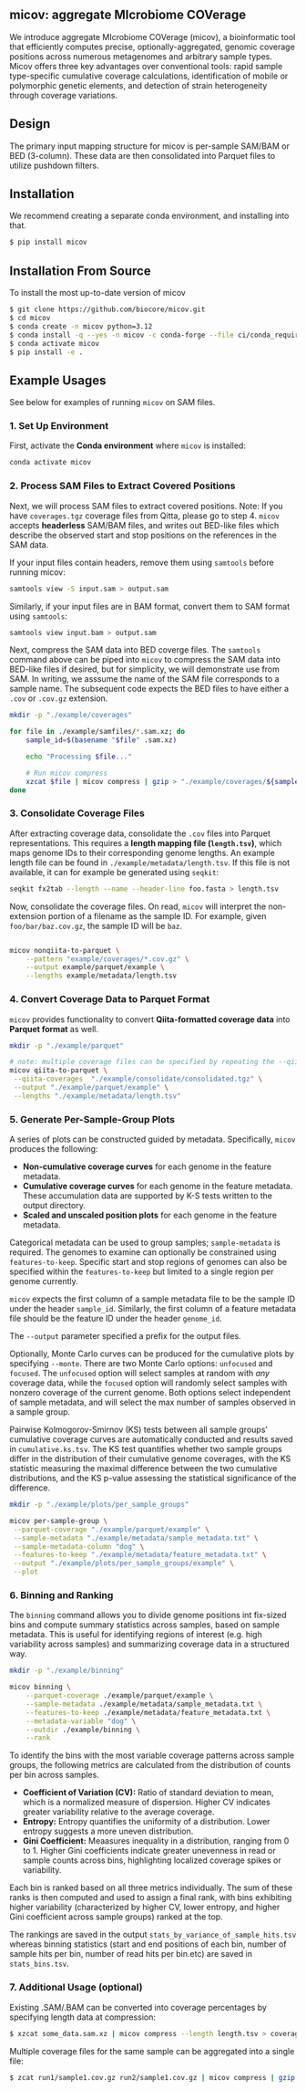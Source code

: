 ## micov: aggregate MIcrobiome COVerage

We introduce aggregate MIcrobiome COVerage (micov), a bioinformatic tool that efficiently computes precise, optionally-aggregated, genomic coverage positions across numerous metagenomes and arbitrary sample types. Micov offers three key advantages over conventional tools: rapid sample type-specific cumulative coverage calculations, identification of mobile or polymorphic genetic elements, and detection of strain heterogeneity through coverage variations.

## Design

The primary input mapping structure for micov is per-sample SAM/BAM or BED
(3-column). These data are then consolidated into Parquet files to utilize
pushdown filters.

## Installation

We recommend creating a separate conda environment, and installing
into that.

```bash
$ pip install micov
```

## Installation From Source

To install the most up-to-date version of micov

```bash
$ git clone https://github.com/biocore/micov.git
$ cd micov
$ conda create -n micov python=3.12
$ conda install -q --yes -n micov -c conda-forge --file ci/conda_requirements.txt
$ conda activate micov
$ pip install -e .
```

## Example Usages

See below for examples of running `micov` on SAM files.

### 1. Set Up Environment
First, activate the **Conda environment** where `micov` is installed:

```bash
conda activate micov
```

### 2. Process SAM Files to Extract Covered Positions
Next, we will process SAM files to extract covered positions. Note: If you have
`coverages.tgz` coverage files from Qitta, please go to step 4. `micov` accepts
**headerless** SAM/BAM files, and writes out BED-like files which describe the
observed start and stop positions on the references in the SAM data.

If your input files contain headers, remove them using `samtools` before running micov:

```bash
samtools view -S input.sam > output.sam
```

Similarly, if your input files are in BAM format, convert them to SAM format using `samtools`:

```bash
samtools view input.bam > output.sam
```

Next, compress the SAM data into BED coverge files. The `samtools` command above
can be piped into `micov` to compress the SAM data into BED-like files if
desired, but for simplicity, we will demonstrate use from SAM. In writing, we
asssume the name of the SAM file corresponds to a sample name. The subsequent
code expects the BED files to have either a `.cov` or `.cov.gz` extension.

```bash
mkdir -p "./example/coverages"

for file in ./example/samfiles/*.sam.xz; do
    sample_id=$(basename "$file" .sam.xz)

    echo "Processing $file..."

    # Run micov compress
    xzcat $file | micov compress | gzip > "./example/coverages/${sample_id}.cov.gz"
done
```


### 3. Consolidate Coverage Files
After extracting coverage data, consolidate the `.cov` files into Parquet
representations. This requires a **length mapping file (`length.tsv`)**, which
maps genome IDs to their corresponding genome lengths. An example length file
can be found in `./example/metadata/length.tsv`. If this file is not available,
it can for example be generated using `seqkit`:

```bash
seqkit fx2tab --length --name --header-line foo.fasta > length.tsv
```

Now, consolidate the coverage files. On read, `micov` will interpret the non-extension
portion of a filename as the sample ID. For example, given `foo/bar/baz.cov.gz`, the
sample ID will be `baz`.

```bash

micov nonqiita-to-parquet \
    --pattern "example/coverages/*.cov.gz" \
    --output example/parquet/example \
    --lengths example/metadata/length.tsv
```

### 4. Convert Coverage Data to Parquet Format
`micov` provides functionality to convert **Qiita-formatted coverage data** into **Parquet format** as well.

```bash
mkdir -p "./example/parquet"

# note: multiple coverage files can be specified by repeating the --qiita-coverages argument
micov qiita-to-parquet \
 --qiita-coverages  "./example/consolidate/consolidated.tgz" \
 --output "./example/parquet/example" \
 --lengths "./example/metadata/length.tsv"
```

### 5. Generate Per-Sample-Group Plots
A series of plots can be constructed guided by metadata. Specifically, `micov` produces the following:

* **Non-cumulative coverage curves** for each genome in the feature metadata.
* **Cumulative coverage curves** for each genome in the feature metadata. These accumulation data are supported by K-S tests written to the output directory.
* **Scaled and unscaled position plots** for each genome in the feature metadata.

Categorical metadata can be used to group samples; `sample-metadata` is
required. The genomes to examine can optionally be constrained using
`features-to-keep`. Specific start and stop regions of genomes can also be
specified within the `features-to-keep` but limited to a single region per
genome currently.

`micov` expects the first column of a sample metadata file to be the sample ID
under the header `sample_id`. Similarly, the first column of a feature metadata
file should be the feature ID under the header `genome_id`.

The `--output` parameter specified a prefix for the output files.

Optionally, Monte Carlo curves can be produced for the cumulative plots by
specifying `--monte`. There are two Monte Carlo options: `unfocused` and
`focused`. The `unfocused` option will select samples at random with _any_
coverage data, while the `focused` option will randomly select samples with
nonzero coverage of the current genome. Both options select independent of
sample metadata, and will select the max number of samples observed in a sample
group.

Pairwise Kolmogorov-Smirnov (KS) tests between all sample groups' cumulative coverage curves are automatically conducted and results saved in `cumulative.ks.tsv`. The KS test quantifies whether two sample groups differ in the distribution of their cumulative genome coverages, with the KS statistic measuring the maximal difference between the two cumulative distributions, and the KS p-value assessing the statistical significance of the difference.


```bash
mkdir -p "./example/plots/per_sample_groups"

micov per-sample-group \
 --parquet-coverage "./example/parquet/example" \
 --sample-metadata "./example/metadata/sample_metadata.txt" \
 --sample-metadata-column "dog" \
 --features-to-keep "./example/metadata/feature_metadata.txt" \
 --output "./example/plots/per_sample_groups/example" \
 --plot
```

### 6. Binning and Ranking

The `binning` command allows you to divide genome positions int fix-sized bins and compute summary statistics across samples, based on sample metadata. This is useful for identifying regions of interest (e.g. high variability across samples) and summarizing coverage data in a structured way. 

```bash
mkdir -p "./example/binning"

micov binning \
    --parquet-coverage ./example/parquet/example \
    --sample-metadata ./example/metadata/sample_metadata.txt \
    --features-to-keep ./example/metadata/feature_metadata.txt \
    --metadata-variable "dog" \
    --outdir ./example/binning \
    --rank
```

To identify the bins with the most variable coverage patterns across sample groups, the following metrics are calculated from the distribution of counts per bin across samples.

* **Coefficient of Variation (CV):** Ratio of standard deviation to mean, which is a normalized measure of dispersion. Higher CV indicates greater variability relative to the average coverage. 
* **Entropy:** Entropy quantifies the uniformity of a distribution. Lower entropy suggests a more uneven distribution.
* **Gini Coefficient:** Meaasures inequality in a distribution, ranging from 0 to 1. Higher Gini coefficients indicate greater unevenness in read or sample counts across bins, highlighting localized coverage spikes or variability.

Each bin is ranked based on all three metrics individually. The sum of these ranks is then computed and used to assign a final rank, with bins exhibiting higher variability (characterized by higher CV, lower entropy, and higher Gini coefficient across sample groups) ranked at the top. 

The rankings are saved in the output `stats_by_variance_of_sample_hits.tsv` whereas binning statistics (start and end positions of each bin, number of sample hits per bin, number of read hits per bin.etc) are saved in `stats_bins.tsv`.

### 7. Additional Usage (optional)

Existing .SAM/.BAM can be converted into coverage percentages by specifying length data at compression:

```bash
$ xzcat some_data.sam.xz | micov compress --length length.tsv > coverages.tsv
```

Multiple coverage files for the same sample can be aggregated into a single file:

```bash
$ zcat run1/sample1.cov.gz run2/sample1.cov.gz | micov compress | gzip > combined/sample1.cov.gz
```
